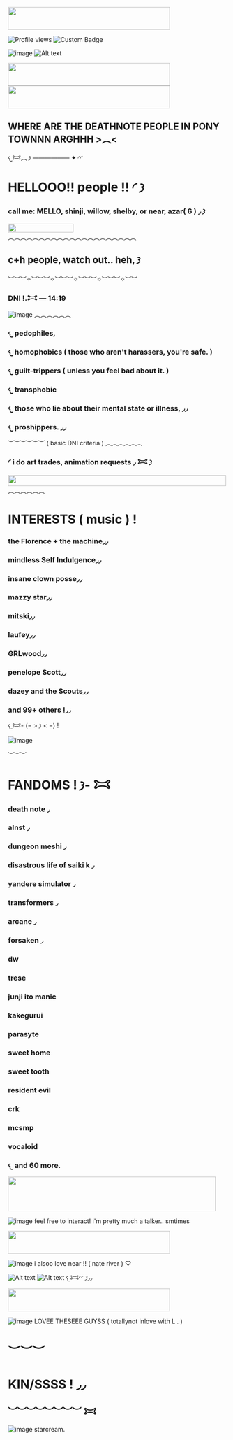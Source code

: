   <a href="https://www.glitter-graphics.com"><img src="http://dl7.glitter-graphics.net/pub/439/439857hze1vgnqaz.gif" width=371 height=52 border=0></a><br><a href="https://www.glitter-graphics.com" target=_blank></a>

![Profile views](https://komarev.com/ghpvc/?username=yourusername&label=^v^&color=d5e3e1)
![Custom Badge](https://img.shields.io/badge/𐂯—𐦯-mello.-white?style=for-the-badge&logo=github)

![image](7ee620bf9510b641383d03558454a9dc.jpg) ![Alt text](c34efca15526a243e8b6283cff791317.gif)

<a href="https://www.glitter-graphics.com"><img src="http://dl7.glitter-graphics.net/pub/439/439857hze1vgnqaz.gif" width=371 height=52 border=0></a><br><a href="https://www.glitter-graphics.com" target=_blank></a><a href="https://www.glitter-graphics.com"><img src="http://dl7.glitter-graphics.net/pub/439/439857hze1vgnqaz.gif" width=371 height=52 border=0></a><br><a href="https://www.glitter-graphics.com" target=_blank></a>

  ##  WHERE ARE THE DEATHNOTE PEOPLE IN PONY TOWNNN ARGHHH >︵<

𐔌𐂯︵ 𐦯 —————— ✦ ◜◜
  # HELLOOO!! people !! ◜ 𐦯
  ### call me: MELLO, shinji, willow, shelby, or near, azar( 6 ) ◞ 𐦯
<a href="https://www.glitter-graphics.com"><img src="http://dl4.glitter-graphics.net/pub/982/982524ya8e3mxenh.gif" width=150 height=20 border=0></a><br><a href="https://www.glitter-graphics.com" target=_blank></a>
︵︵︵︵︵︵︵︵︵︵︵︵︵︵︵︵︵︵︵︵︵
   ## c+h people, watch out.. heh, 𐦯 
︶︶︶✧︶︶︶✧︶︶︶✧︶︶︶✧︶︶︶✧︶︶
   ### DNI !.𐂯 — 14:19

![image](29d67a22d0ffcd7143b4f64959d568a2.jpg) 
︵︵︵︵︵︵
   ### 𐔌 pedophiles, 
   ### 𐔌 homophobics ( those who aren't harassers, you're safe. )
   ### 𐔌 guilt-trippers ( unless you feel bad about it. )
   ### 𐔌 transphobic
   ### 𐔌 those who lie about their mental state or illness, ◞◞
   ### 𐔌 proshippers. ◞◞
︶︶︶︶︶︶
   ( basic DNI criteria )
︵︵︵︵︵︵
   ### ◜ i do art trades, animation requests ◞ 𐂯 𐦯

<a href="https://www.glitter-graphics.com"><img src="http://dl.glitter-graphics.net/pub/989/989321gyey13hzit.gif" width=500 height=25 border=0></a><br><a href="https://www.glitter-graphics.com" target=_blank></a>
︵︵︵︵︵︵
   # INTERESTS ( music ) !
   ### the Florence + the machine◞◞
   ### mindless Self Indulgence◞◞
### insane clown posse◞◞
### mazzy star◞◞
### mitski◞◞
### laufey◞◞
### GRLwood◞◞
### penelope Scott◞◞
### dazey and the Scouts◞◞
### and 99+ others !◞◞
  𐔌𐂯- (= > 𐦯 < =) !

![image](0cd9ffc8f1264ead5936a938dc93c5ca.jpg)
  
︶︶︶
# FANDOMS !  𐦯- 𐂯
### death note ◞
### alnst ◞
### dungeon meshi ◞
### disastrous life of saiki k ◞
### yandere simulator ◞
### transformers ◞
### arcane ◞
### forsaken ◞
### dw
### trese
### junji ito manic
### kakegurui
### parasyte
### sweet home
### sweet tooth
### resident evil
### crk
### mcsmp
### vocaloid
### 𐔌 and 60 more.

<a href="https://www.glitter-graphics.com"><img src="http://dl10.glitter-graphics.net/pub/628/628290gqhiis6k6p.gif" width=476 height=79 border=0></a><br><a href="https://www.glitter-graphics.com" target=_blank></a>

![image](e94d285b2f4bab9c761dcb191ec99508.jpg)    feel free to interact! i'm pretty much a talker.. smtimes 

<a href="https://www.glitter-graphics.com"><img src="http://dl7.glitter-graphics.net/pub/439/439857hze1vgnqaz.gif" width=371 height=52 border=0></a><br><a href="https://www.glitter-graphics.com" target=_blank></a>

![image](91a68e0a3a273d0725ded1e2fd7479f8.jpg)    i alsoo love near !! ( nate river ) ♡ 


![Alt text](3e74571bb11aa7c13a38076291436196.gif) ![Alt text](3e74571bb11aa7c13a38076291436196.gif) 𐔌𐂯◜◜ 𐦯◞◞

<a href="https://www.glitter-graphics.com"><img src="http://dl7.glitter-graphics.net/pub/439/439857hze1vgnqaz.gif" width=371 height=52 border=0></a><br><a href="https://www.glitter-graphics.com" target=_blank></a>

![image](19e39784174d5618fb9a6e0a61ff27c4.jpg) LOVEE THESEEE GUYSS ( totallynot inlove with L . )
# ︶︶︶
# KIN/SSSS ! ◞◞
## ︶︶︶︶︶︶︶︶ 𐂯
![image](pw7qmv.jpg) starcream.
